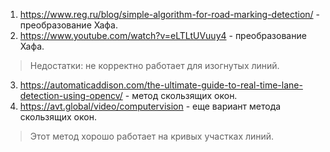 1. https://www.reg.ru/blog/simple-algorithm-for-road-marking-detection/ - преобразование Хафа.
2. https://www.youtube.com/watch?v=eLTLtUVuuy4 - преобразование Хафа.

>Недостатки: не корректно работает для изогнутых линий.

3. https://automaticaddison.com/the-ultimate-guide-to-real-time-lane-detection-using-opencv/ - метод скользящих окон.
4. https://avt.global/video/computervision - еще вариант метода скользящих окон.

>Этот метод хорошо работает на кривых участках линий.
